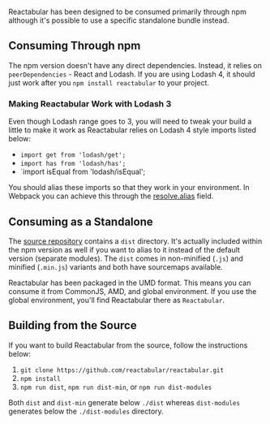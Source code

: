 Reactabular has been designed to be consumed primarily through npm although it's possible to use a specific standalone bundle instead.

## Consuming Through npm

The npm version doesn't have any direct dependencies. Instead, it relies on `peerDependencies` - React and Lodash. If you are using Lodash 4, it should just work after you `npm install reactabular` to your project.

### Making Reactabular Work with Lodash 3

Even though Lodash range goes to 3, you will need to tweak your build a little to make it work as Reactabular relies on Lodash 4 style imports listed below:

* `import get from 'lodash/get';`
* `import has from 'lodash/has';`
* `import isEqual from 'lodash/isEqual';

You should alias these imports so that they work in your environment. In Webpack you can achieve this through the [resolve.alias](https://webpack.github.io/docs/configuration.html#resolve-alias) field.

## Consuming as a Standalone

The [source repository](https://github.com/reactabular/reactabular) contains a `dist` directory. It's actually included within the npm version as well if you want to alias to it instead of the default version (separate modules). The `dist` comes in non-minified (`.js`) and minified (`.min.js`) variants and both have sourcemaps available.

Reactabular has been packaged in the UMD format. This means you can consume it from CommonJS, AMD, and global environment. If you use the global environment, you'll find Reactabular there as `Reactabular`.

## Building from the Source

If you want to build Reactabular from the source, follow the instructions below:

1. `git clone https://github.com/reactabular/reactabular.git`
2. `npm install`
3. `npm run dist`, `npm run dist-min`, or `npm run dist-modules`

Both `dist` and `dist-min` generate below `./dist` whereas `dist-modules` generates below the `./dist-modules` directory.
